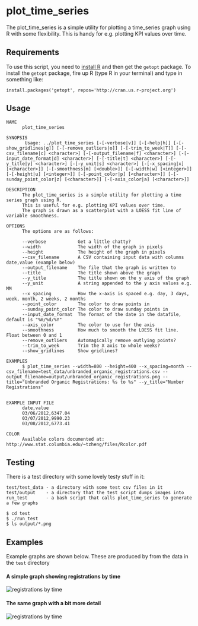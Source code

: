 # plot_time_series

The plot_time_series is a simple utility for plotting a time_series graph using R
with some flexibility. This is handy for e.g. plotting KPI values over time.

## Requirements

To use this script, you need to [install R](http://cran.r-project.org/mirrors.html) and then get the `getopt` package. 
To install the `getopt` package, fire up R (type R in your terminal) and type in something like:

    install.packages('getopt', repos='http://cran.us.r-project.org')

## Usage

    NAME
          plot_time_series
    
    SYNOPSIS
           Usage: ../plot_time_series [-[-verbose|v]] [-[-help|h]] [-[-show_gridlines|g]] [-[-remove_outliers|o]] [-[-trim_to_week|T]] [-[-csv_filename|c] <character>] [-[-output_filename|f] <character>] [-[-input_date_format|d] <character>] [-[-title|t] <character>] [-[-y_title|y] <character>] [-[-y_unit|s] <character>] [-[-x_spacing|x] [<character>]] [-[-smoothness|m] [<double>]] [-[-width|w] [<integer>]] [-[-height|u] [<integer>]] [-[-point_color|p] [<character>]] [-[-sunday_point_color|z] [<character>]] [-[-axis_color|a] [<character>]]
    
    DESCRIPTION
          The plot_time_series is a simple utility for plotting a time series graph using R.
          This is useful for e.g. plotting KPI values over time.
          The graph is drawn as a scatterplot with a LOESS fit line of variable smoothness.
    
    OPTIONS
          The options are as follows:
    
          --verbose            Get a little chatty?
          --width              The width of the graph in pixels
          --height             The height of the graph in pixels
          --csv_filename       A CSV containing input data with columns date,value (example below)
          --output_filename    The file that the graph is written to
          --title              The title shown above the graph
          --y_title            The title shown on the y axis of the graph
          --y_unit             A string appended to the y axis values e.g. MM
          --x_spacing          How the x-axis is spaced e.g. day, 3 days, week, month, 2 weeks, 2 months
          --point_color        The color to draw points in
          --sunday_point_color The color to draw sunday points in
          --input_date_format  The format of the date in the datafile, default is "%m/%d/%Y"
          --axis_color         The color to use for the axis
          --smoothness         How much to smooth the LOESS fit line. Float between 0 and 1
          --remove_outliers    Automagically remove outlying points?
          --trim_to_week       Trim the X axis to whole weeks?
          --show_gridlines     Show gridlines?
    
    EXAMPLES
          $ plot_time_series --width=800 --height=400 --x_spacing=month --csv_filename=test_data/unbranded_organic_registrations.csv --output_filename=output/unbranded_organic_registrations.png --title="Unbranded Organic Registrations: %s to %s" --y_title="Number Registrations"
    
    
    EXAMPLE INPUT FILE
          date,value
          03/06/2012,6347.04
          03/07/2012,9990.23
          03/08/2012,6773.41
    
    COLOR
          Available colors documented at: http://www.stat.columbia.edu/~tzheng/files/Rcolor.pdf
    

## Testing

There is a test directory with some lovely testy stuff in it:

    test/test_data - a directory with some test csv files in it
    test/output    - a directory that the test script dumps images into
    run_test       - a bash script that calls plot_time_series to generate a few graphs

    $ cd test
    $ ./run_test 
    $ ls output/*.png

## Examples

Example graphs are shown below. These are produced by from the data in the `test` directory

#### A simple graph showing registrations by time
![registrations by time](https://raw.github.com/doofdoofsf/plotTimeSeries/master/test/output/acme_registrations_thumb.png)

#### The same graph with a bit more detail
![registrations by time](https://raw.github.com/doofdoofsf/plotTimeSeries/master/test/output/acme_registrations.png)
